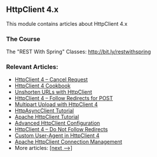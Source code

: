 ## HttpClient 4.x

This module contains articles about HttpClient 4.x

### The Course

The "REST With Spring" Classes: http://bit.ly/restwithspring

### Relevant Articles: 

- [HttpClient 4 – Cancel Request](https://www.baeldung.com/httpclient-cancel-request)
- [HttpClient 4 Cookbook](https://www.baeldung.com/httpclient4)
- [Unshorten URLs with HttpClient](https://www.baeldung.com/unshorten-url-httpclient)
- [HttpClient 4 – Follow Redirects for POST](https://www.baeldung.com/httpclient-redirect-on-http-post)
- [Multipart Upload with HttpClient 4](https://www.baeldung.com/httpclient-multipart-upload)
- [HttpAsyncClient Tutorial](https://www.baeldung.com/httpasyncclient-tutorial)
- [Apache HttpClient Tutorial](https://www.baeldung.com/httpclient-guide)
- [Advanced HttpClient Configuration](https://www.baeldung.com/httpclient-advanced-config)
- [HttpClient 4 – Do Not Follow Redirects](https://www.baeldung.com/httpclient-stop-follow-redirect)
- [Custom User-Agent in HttpClient 4](https://www.baeldung.com/httpclient-user-agent-header)
- [Apache HttpClient Connection Management](https://www.baeldung.com/httpclient-connection-management)
- More articles: [[next -->]](../httpclient-2)
